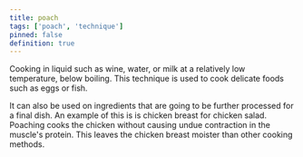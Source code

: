 ```yaml
---
title: poach
tags: ['poach', 'technique']
pinned: false
definition: true
---
```

Cooking in liquid such as wine, water, or milk at a relatively low temperature, below boiling. This technique is used to cook delicate foods such as eggs or fish.

It can also be used on ingredients that are going to be further processed for a final dish. An example of this is is chicken breast for chicken salad. Poaching cooks the chicken without causing undue contraction in the muscle's protein. This leaves the chicken breast moister than other cooking methods.
